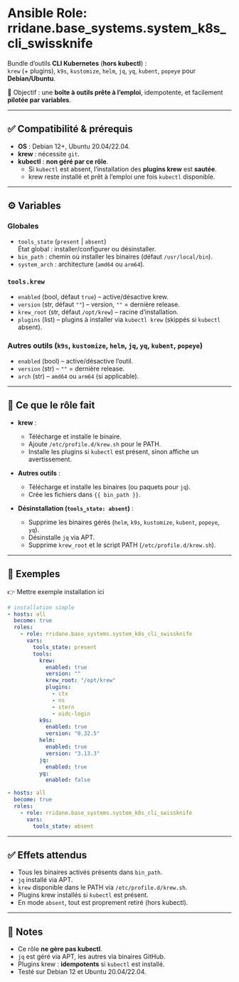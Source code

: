 # Ansible Role: rridane.base_systems.system_k8s_cli_swissknife

Bundle d’outils **CLI Kubernetes** (**hors kubectl**) :  
`krew` (+ plugins), `k9s`, `kustomize`, `helm`, `jq`, `yq`, `kubent`, `popeye` pour **Debian/Ubuntu**.

🎯 Objectif : une **boîte à outils prête à l’emploi**, idempotente, et facilement **pilotée par variables**.

---

## ✅ Compatibilité & prérequis

- **OS** : Debian 12+, Ubuntu 20.04/22.04.
- **krew** : nécessite `git`.
- **kubectl** : **non géré par ce rôle**.
  - Si `kubectl` est absent, l’installation des **plugins krew** est **sautée**.
  - krew reste installé et prêt à l’emploi une fois `kubectl` disponible.

---

## ⚙️ Variables

### Globales

- `tools_state` (`present` | `absent`)  
  État global : installer/configurer ou désinstaller.
- `bin_path` : chemin où installer les binaires (défaut `/usr/local/bin`).
- `system_arch` : architecture (`amd64` ou `arm64`).

### `tools.krew`

- `enabled` (bool, défaut `true`) – active/désactive krew.
- `version` (str, défaut `""`) – version, `""` = dernière release.
- `krew_root` (str, défaut `/opt/krew`) – racine d’installation.
- `plugins` (list) – plugins à installer via `kubectl krew` (skippés si `kubectl` absent).

### Autres outils (`k9s`, `kustomize`, `helm`, `jq`, `yq`, `kubent`, `popeye`)

- `enabled` (bool) – active/désactive l’outil.
- `version` (str) – `""` = dernière release.
- `arch` (str) – `amd64` ou `arm64` (si applicable).

---

## 🧩 Ce que le rôle fait

- **krew** :
  - Télécharge et installe le binaire.
  - Ajoute `/etc/profile.d/krew.sh` pour le PATH.
  - Installe les plugins si `kubectl` est présent, sinon affiche un avertissement.

- **Autres outils** :
  - Télécharge et installe les binaires (ou paquets pour `jq`).
  - Crée les fichiers dans `{{ bin_path }}`.

- **Désinstallation (`tools_state: absent`)** :
  - Supprime les binaires gérés (`helm`, `k9s`, `kustomize`, `kubent`, `popeye`, `yq`).
  - Désinstalle `jq` via APT.
  - Supprime `krew_root` et le script PATH (`/etc/profile.d/krew.sh`).

---

## 🚀 Exemples

👉 Mettre exemple installation ici
```yaml
# installation simple
- hosts: all
  become: true
  roles:
    - role: rridane.base_systems.system_k8s_cli_swissknife
      vars:
        tools_state: present
        tools:
          krew:
            enabled: true
            version: ""
            krew_root: "/opt/krew"
            plugins:
              - ctx
              - ns
              - stern
              - oidc-login
          k9s:
            enabled: true
            version: "0.32.5"
          helm:
            enabled: true
            version: "3.13.3"
          jq:
            enabled: true
          yq:
            enabled: false
```

```yaml
- hosts: all
  become: true
  roles:
    - role: rridane.base_systems.system_k8s_cli_swissknife
      vars:
        tools_state: absent
```

---

## ✅ Effets attendus

- Tous les binaires activés présents dans `bin_path`.
- `jq` installé via APT.
- `krew` disponible dans le PATH via `/etc/profile.d/krew.sh`.
- Plugins krew installés si `kubectl` est présent.
- En mode `absent`, tout est proprement retiré (hors kubectl).

---

## 📝 Notes

- Ce rôle **ne gère pas kubectl**.
- `jq` est géré via APT, les autres via binaires GitHub.
- Plugins krew : **idempotents** si `kubectl` est installé.
- Testé sur Debian 12 et Ubuntu 20.04/22.04.